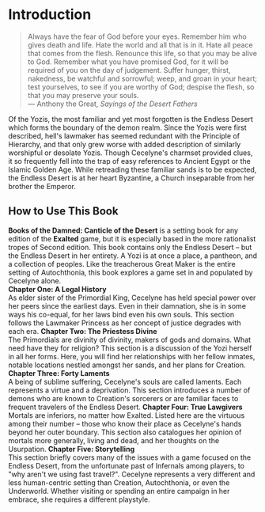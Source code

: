 # Introduction

> Always have the fear of God before your eyes. Remember him who gives death and life. Hate the world and all that is in it. Hate all peace that comes from the flesh. Renounce this life, so that you may be alive to God. Remember what you have promised God, for it will be required of you on the day of judgement. Suffer hunger, thirst, nakedness, be watchful and sorrowful; weep, and groan in your heart; test yourselves, to see if you are worthy of God; despise the flesh, so that you may preserve your souls.  
    — Anthony the Great, _Sayings of the Desert Fathers_

Of the Yozis, the most familiar and yet most forgotten is the Endless Desert which forms the boundary of the demon realm. Since the Yozis were first described, hell's lawmaker has seemed redundant with the Principle of Hierarchy, and that only grew worse with added description of similarly worshipful or desolate Yozis. Though Cecelyne's charmset provided clues, it so frequently fell into the trap of easy references to Ancient Egypt or the Islamic Golden Age. While retreading these familiar sands is to be expected, the Endless Desert is at her heart Byzantine, a Church inseparable from her brother the Emperor.

## How to Use This Book

**Books of the Damned: Canticle of the Desert** is a setting book for any edition of the **Exalted** game, but it is especially based in the more rationalist tropes of Second edition. This book contains only the Endless Desert – but the Endless Desert in her entirety. A Yozi is at once a place, a pantheon, and a collection of peoples. Like the treacherous Great Maker is the entire setting of Autochthonia, this book explores a game set in and populated by Cecelyne alone.  
**Chapter One: A Legal History**  
As elder sister of the Primordial King, Cecelyne has held special power over her peers since the earliest days. Even in their damnation, she is in some ways his co-equal, for her laws bind even his own souls. This section follows the Lawmaker Princess as her concept of justice degrades with each era.
**Chapter Two: The Priestess Divine**  
The Primordials are divinity of divinity, makers of gods and domains. What need have they for religion? This section is a discussion of the Yozi herself in all her forms. Here, you will find her relationships with her fellow inmates, notable locations nestled amongst her sands, and her plans for Creation.
**Chapter Three: Forty Laments**  
A being of sublime suffering, Cecelyne's souls are called laments. Each represents a virtue and a deprivation. This section introduces a number of demons who are known to Creation's sorcerers or are familiar faces to frequent travelers of the Endless Desert.
**Chapter Four: True Lawgivers**  
Mortals are inferiors, no matter how Exalted. Listed here are the virtuous among their number – those who know their place as Cecelyne's hands beyond her outer boundary. This section also catalogues her opinion of mortals more generally, living and dead, and her thoughts on the Usurpation.
**Chapter Five: Storytelling**  
This section briefly covers many of the issues with a game focused on the Endless Desert, from the unfortunate past of Infernals among players, to "why aren't we using fast travel?". Cecelyne represents a very different and less human-centric setting than Creation, Autochthonia, or even the Underworld. Whether visiting or spending an entire campaign in her embrace, she requires a different playstyle.